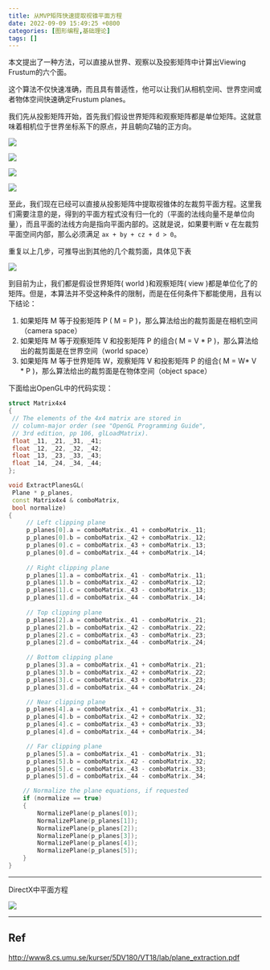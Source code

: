 ```yaml
---
title: 从MVP矩阵快速提取视锥平面方程
date: 2022-09-09 15:49:25 +0800
categories: [图形编程,基础理论]
tags: []
---
```


本文提出了一种方法，可以直接从世界、观察以及投影矩阵中计算出Viewing Frustum的六个面。

这个算法不仅快速准确，而且具有普适性，他可以让我们从相机空间、世界空间或者物体空间快速确定Frustum planes。

我们先从投影矩阵开始，首先我们假设世界矩阵和观察矩阵都是单位矩阵。这就意味着相机位于世界坐标系下的原点，并且朝向Z轴的正方向。



![](https://fastly.jsdelivr.net/gh/XiaoWendell/img_note@empty/16627093570651662709356835.png)

![](https://fastly.jsdelivr.net/gh/XiaoWendell/img_note@empty/16627093790661662709378177.png)



![](https://fastly.jsdelivr.net/gh/XiaoWendell/img_note@empty/16627094000651662709399646.png)

![](https://fastly.jsdelivr.net/gh/XiaoWendell/img_note@empty/16627094430651662709442107.png)

至此，我们现在已经可以直接从投影矩阵中提取视锥体的左裁剪平面方程。这里我们需要注意的是，得到的平面方程式没有归一化的（平面的法线向量不是单位向量），而且平面的法线方向是指向平面内部的。这就是说，如果要判断 v 在左裁剪平面空间内部，那么必须满足 `ax + by + cz + d > 0`。

重复以上几步，可推导出到其他的几个裁剪面，具体见下表

![](https://fastly.jsdelivr.net/gh/XiaoWendell/img_note@empty/16627095020661662709501134.png)

到目前为止，我们都是假设世界矩阵( world )和观察矩阵( view )都是单位化了的矩阵。但是，本算法并不受这种条件的限制，而是在任何条件下都能使用，且有以下结论：

1.  如果矩阵 M 等于投影矩阵 P ( M = P )，那么算法给出的裁剪面是在相机空间（camera space）
2.  如果矩阵 M 等于观察矩阵 V 和投影矩阵 P 的组合( M = V * P )，那么算法给出的裁剪面是在世界空间（world space） 
3.  如果矩阵 M 等于世界矩阵 W，观察矩阵 V 和投影矩阵 P 的组合( M = W* V * P )，那么算法给出的裁剪面是在物体空间（object space）



下面给出OpenGL中的代码实现：

```c++
struct Matrix4x4
{
 // The elements of the 4x4 matrix are stored in
 // column-major order (see "OpenGL Programming Guide",
 // 3rd edition, pp 106, glLoadMatrix).
 float _11, _21, _31, _41;
 float _12, _22, _32, _42;
 float _13, _23, _33, _43;
 float _14, _24, _34, _44;
};

void ExtractPlanesGL(
 Plane * p_planes,
 const Matrix4x4 & comboMatrix,
 bool normalize)
{
     // Left clipping plane
     p_planes[0].a = comboMatrix._41 + comboMatrix._11;
     p_planes[0].b = comboMatrix._42 + comboMatrix._12;
     p_planes[0].c = comboMatrix._43 + comboMatrix._13;
     p_planes[0].d = comboMatrix._44 + comboMatrix._14;
 
     // Right clipping plane
     p_planes[1].a = comboMatrix._41 - comboMatrix._11;
     p_planes[1].b = comboMatrix._42 - comboMatrix._12;
     p_planes[1].c = comboMatrix._43 - comboMatrix._13;
     p_planes[1].d = comboMatrix._44 - comboMatrix._14;
     
     // Top clipping plane
     p_planes[2].a = comboMatrix._41 - comboMatrix._21;
     p_planes[2].b = comboMatrix._42 - comboMatrix._22;
     p_planes[2].c = comboMatrix._43 - comboMatrix._23;
     p_planes[2].d = comboMatrix._44 - comboMatrix._24;
 
     // Bottom clipping plane
     p_planes[3].a = comboMatrix._41 + comboMatrix._21;
     p_planes[3].b = comboMatrix._42 + comboMatrix._22;
     p_planes[3].c = comboMatrix._43 + comboMatrix._23;
     p_planes[3].d = comboMatrix._44 + comboMatrix._24;

     // Near clipping plane
     p_planes[4].a = comboMatrix._41 + comboMatrix._31;
     p_planes[4].b = comboMatrix._42 + comboMatrix._32;
     p_planes[4].c = comboMatrix._43 + comboMatrix._33;
     p_planes[4].d = comboMatrix._44 + comboMatrix._34;

     // Far clipping plane
     p_planes[5].a = comboMatrix._41 - comboMatrix._31;
     p_planes[5].b = comboMatrix._42 - comboMatrix._32;
     p_planes[5].c = comboMatrix._43 - comboMatrix._33;
     p_planes[5].d = comboMatrix._44 - comboMatrix._34;

    // Normalize the plane equations, if requested
    if (normalize == true)
    {
        NormalizePlane(p_planes[0]);
        NormalizePlane(p_planes[1]);
        NormalizePlane(p_planes[2]);
        NormalizePlane(p_planes[3]);
        NormalizePlane(p_planes[4]);
        NormalizePlane(p_planes[5]);
    }
}
```



----

DirectX中平面方程



![](https://fastly.jsdelivr.net/gh/XiaoWendell/img_note@empty/16627096050661662709604159.png)



----

## Ref

http://www8.cs.umu.se/kurser/5DV180/VT18/lab/plane_extraction.pdf
